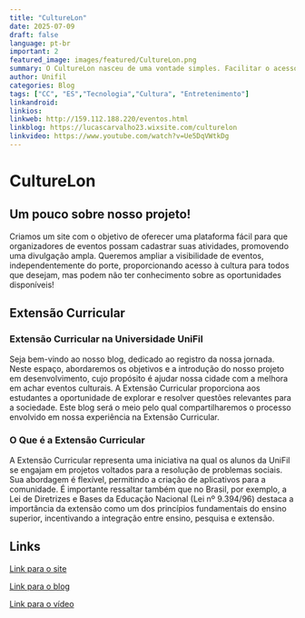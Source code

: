 ```yaml
---
title: "CultureLon"
date: 2025-07-09
draft: false
language: pt-br
important: 2
featured_image: images/featured/CultureLon.png 
summary: O CultureLon nasceu de uma vontade simples. Facilitar o acesso às informações sobre os eventos rolando em Londrina. A gente percebeu que, muitas vezes, perdíamos eventos incríveis só porque não sabíamos que estavam acontecendo. Pensamos E se houvesse um lugar único onde você pudesse descobrir o que tá rolando na cidade? E assim, o CultureLon veio à vida!
author: Unifil
categories: Blog
tags: ["CC", "ES","Tecnologia","Cultura", "Entretenimento"] 
linkandroid: 
linkios:
linkweb: http://159.112.188.220/eventos.html
linkblog: https://lucascarvalho23.wixsite.com/culturelon
linkvideo: https://www.youtube.com/watch?v=Ue5DqVWtkDg
---
```


# CultureLon

## Um pouco sobre nosso projeto!

Criamos um site com o objetivo de oferecer uma plataforma fácil para que organizadores de eventos possam cadastrar suas atividades, promovendo uma divulgação ampla. Queremos ampliar a visibilidade de eventos, independentemente do porte, proporcionando acesso à cultura para todos que desejam, mas podem não ter conhecimento sobre as oportunidades disponíveis!

## Extensão Curricular

### Extensão Curricular na Universidade UniFil

Seja bem-vindo ao nosso blog, dedicado ao registro da nossa jornada. Neste espaço, abordaremos os objetivos e a introdução do nosso projeto em desenvolvimento, cujo propósito é ajudar nossa cidade com a melhora em achar eventos culturais. A Extensão Curricular proporciona aos estudantes a oportunidade de explorar e resolver questões relevantes para a sociedade. Este blog será o meio pelo qual compartilharemos o processo envolvido em nossa experiência na Extensão Curricular.

### O Que é a Extensão Curricular

A Extensão Curricular representa uma iniciativa na qual os alunos da UniFil se engajam em projetos voltados para a resolução de problemas sociais. Sua abordagem é flexível, permitindo a criação de aplicativos para a comunidade. É importante ressaltar também que no Brasil, por exemplo, a Lei de Diretrizes e Bases da Educação Nacional (Lei nº 9.394/96) destaca a importância da extensão como um dos princípios fundamentais do ensino superior, incentivando a integração entre ensino, pesquisa e extensão.

## Links

[Link para o site](http://159.112.188.220/eventos.html)

[Link para o blog](https://lucascarvalho23.wixsite.com/culturelon)

[Link para o vídeo](https://www.youtube.com/watch?v=Ue5DqVWtkDg)
